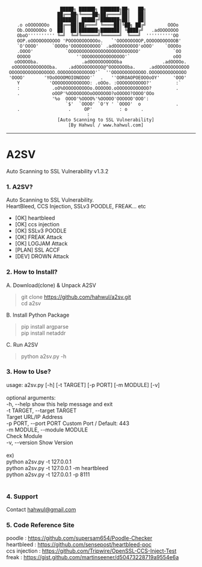 
                        █████╗ ██████╗ ███████╗██╗   ██╗
                       ██╔══██╗╚════██╗██╔════╝██║   ██║
                       ███████║ █████╔╝███████╗██║   ██║
        .o oOOOOOOOo   ██╔══██║██╔═══╝ ╚════██║╚██╗ ██╔╝        OOOo
        Ob.OOOOOOOo O  ██║  ██║███████╗███████║ ╚████╔╝   .adOOOOOOO
        OboO'''''''''' ╚═╝  ╚═╝╚══════╝╚══════╝  ╚═══╝  ''''''''''OO
        OOP.oOOOOOOOOOOO 'POOOOOOOOOOOo.   `'OOOOOOOOOP,OOOOOOOOOOOB'
        `O'OOOO'     `OOOOo'OOOOOOOOOOO` .adOOOOOOOOO'oOOO'    `OOOOo
        .OOOO'            `OOOOOOOOOOOOOOOOOOOOOOOOOO'            `OO
        OOOOO                 ''OOOOOOOOOOOOOOOO'`                oOO
       oOOOOOba.                .adOOOOOOOOOOba               .adOOOOo.
      oOOOOOOOOOOOOOba.    .adOOOOOOOOOO@^OOOOOOOba.     .adOOOOOOOOOOOO
     OOOOOOOOOOOOOOOOO.OOOOOOOOOOOOOO'`  ''OOOOOOOOOOOOO.OOOOOOOOOOOOOO
     'OOOO'       'YOoOOOOMOIONODOO'`  .   ''OOROAOPOEOOOoOY'     'OOO'
        Y           'OOOOOOOOOOOOOO: .oOOo. :OOOOOOOOOOO?'         :`
        :            .oO%OOOOOOOOOOo.OOOOOO.oOOOOOOOOOOOO?         .
        .            oOOP'%OOOOOOOOoOOOOOOO?oOOOOO?OOOO'OOo
                     '%o  OOOO'%OOOO%'%OOOOO'OOOOOO'OOO':
                          `$'  `OOOO' `O'Y ' `OOOO'  o             .
        .                  .     OP'          : o     .
                                  :
                       [Auto Scanning to SSL Vulnerability]
                           [By Hahwul / www.hahwul.com]

________________________________________________
# A2SV
Auto Scanning to SSL Vulnerability v1.3.2

### 1. A2SV?
Auto Scanning to SSL Vulnerability.<br>
HeartBleed, CCS Injection, SSLv3 POODLE, FREAK... etc <br>
 + [OK] heartbleed
 + [OK] ccs injection
 + [OK] SSLv3 POODLE
 + [OK] FREAK Attack
 + [OK] LOGJAM Attack
 + [PLAN] SSL ACCF
 + [DEV] DROWN Attack

### 2. How to Install?
A. Download(clone) & Unpack A2SV
> git clone https://github.com/hahwul/a2sv.git<br>
> cd a2sv<br>

B. Install Python Package<br>
> pip install argparse<br>
> pip install netaddr<br>

C. Run A2SV<br>
> python a2sv.py -h

### 3. How to Use?
usage: a2sv.py [-h] [-t TARGET] [-p PORT] [-m MODULE] [-v]<br>
<br>
optional arguments:<br>
  -h, --help            show this help message and exit<br>
  -t TARGET, --target TARGET<br>
                        Target URL/IP Address<br>
  -p PORT, --port PORT  Custom Port / Default: 443<br>
  -m MODULE, --module MODULE<br>
                        Check Module<br>
  -v, --version         Show Version<br>
<br>
ex)<br>
python a2sv.py -t 127.0.0.1<br>
python a2sv.py -t 127.0.0.1 -m heartbleed<br>
python a2sv.py -t 127.0.0.1 -p 8111<br>
<br>
### 4. Support
Contact hahwul@gmail.com
<br>
### 5. Code Reference Site
poodle : https://github.com/supersam654/Poodle-Checker<br>
heartbleed : https://github.com/sensepost/heartbleed-poc<br>
ccs injection : https://github.com/Tripwire/OpenSSL-CCS-Inject-Test<br>
freak : https://gist.github.com/martinseener/d50473228719a9554e6a<br>

